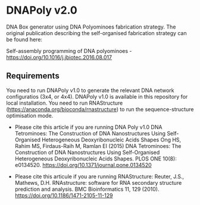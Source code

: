 # DNAPoly v2.0 
DNA Box generator using DNA Polyominoes fabrication strategy. The original publication describing the self-organised fabrication strategy can be found here:

Self-assembly programming of DNA polyominoes - https://doi.org/10.1016/j.jbiotec.2016.08.017

## Requirements
You need to run DNAPoly v1.0 to generate the relevant DNA network configuratios (3x4, or 4x4). DNAPoly v1.0 is available in this repository for local installation. You need to run RNAStructure (https://anaconda.org/bioconda/rnastructure) to run the sequence-structure optimisation mode.

* Please cite this article if you are running DNA Poly v1.0
DNA Tetrominoes: The Construction of DNA Nanostructures Using Self-Organised Heterogeneous Deoxyribonucleic Acids Shapes 
Ong HS, Rahim MS, Firdaus-Raih M, Ramlan EI (2015) DNA Tetrominoes: The Construction of DNA Nanostructures Using Self-Organised Heterogeneous Deoxyribonucleic Acids Shapes. PLOS ONE 10(8): e0134520. https://doi.org/10.1371/journal.pone.0134520

* Please cite this articule if you are running RNAStructure:
Reuter, J.S., Mathews, D.H. RNAstructure: software for RNA secondary structure prediction and analysis. BMC Bioinformatics 11, 129 (2010). https://doi.org/10.1186/1471-2105-11-129
